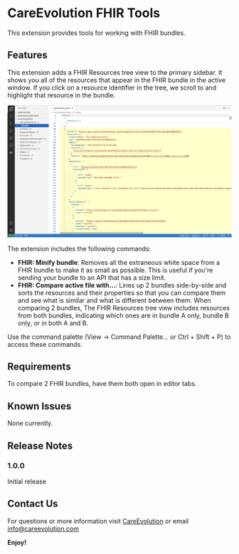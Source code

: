 # CareEvolution FHIR Tools

This extension provides tools for working with FHIR bundles.

## Features

This extension adds a FHIR Resources tree view to the primary sidebar. It shows you all of the resources that appear in the FHIR bundle in the active window. If you click on a resource identifier in the tree, we scroll to and highlight that resource in the bundle.

![Tree View](./images/tree-view.png)


The extension includes the following commands:

- **FHIR: Minify bundle**: Removes all the extraneous white space from a FHIR bundle to make it as small as possible. This is useful if you're sending your bundle to an API that has a size limit.
- **FHIR: Compare active file with...**: Lines up 2 bundles side-by-side and sorts the resources and their properties so that you can compare them and see what is similar and what is different between them. When comparing 2 bundles, The FHIR Resources tree view includes resources from both bundles, indicating which ones are in bundle A only, bundle B only, or in both A and B.

Use the command palette (View -> Command Palette... or Ctrl + Shift + P) to access these commands. 


## Requirements

To compare 2 FHIR bundles, have them both open in editor tabs. 

## Known Issues

None currently.

## Release Notes

### 1.0.0

Initial release

## Contact Us
For questions or more information visit [CareEvolution](https://careevolution.com "CareEvolution") or email <info@careevolution.com>

**Enjoy!**
